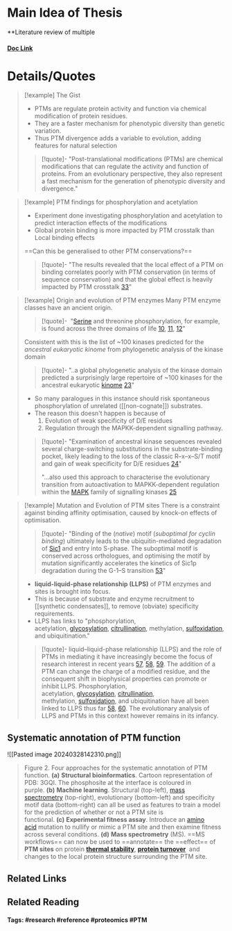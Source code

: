 # Main Idea of Thesis

**Literature review of multiple 

#### [Doc Link](https://www.sciencedirect.com/science/article/pii/S0959437X2200065X)

# Details/Quotes
> [!example] The Gist 
> - PTMs are regulate protein activity and function via chemical modification of protein residues.
> - They are a faster mechanism for phenotypic diversity than genetic variation.
> - Thus PTM divergence adds a variable to evolution, adding features for natural selection
> 
> >[!quote]-
> >"Post-translational modifications (PTMs) are chemical modifications that can regulate the activity and function of proteins. From an evolutionary perspective, they also represent a fast mechanism for the generation of phenotypic diversity and divergence."

> [!example] PTM findings for phosphorylation and acetylation
> - Experiment done investigating phosphorylation and acetylation to predict interaction effects of the modifications
> - Global protein binding is more impacted by PTM crosstalk than Local binding effects
> 
> ==Can this be generalised to other PTM conservations?==
>
> > [!quote]-
> > "The results revealed that the local effect of a PTM on binding correlates poorly with PTM conservation (in terms of sequence conservation) and that the global effect is heavily impacted by PTM crosstalk [33](https://scholar.google.com/scholar_lookup?title=Molecular%20dynamics%20shows%20complex%20interplay%20and%20long-range%20effects%20of%20post-translational%20modifications%20in%20yeast%20protein%20interactions&publication_year=2021&author=N.%20%C5%A0o%C5%A1tari%C4%87&author=V.%20van%20Noort)"

> [!example] Origin and evolution of PTM enzymes 
> Many PTM enzyme classes have an ancient origin.
> 
> >[!quote]-
> > "[Serine](https://www.sciencedirect.com/topics/biochemistry-genetics-and-molecular-biology/serine "Learn more about Serine from ScienceDirect's AI-generated Topic Pages") and threonine phosphorylation, for example, is found across the three domains of life [10](https://journals.plos.org/plosbiology/article?id=10.1371/journal.pbio.3000341), [11](https://www.nature.com/articles/s41579-019-0243-0), [12](https://www.nature.com/articles/s41597-020-0506-7)"
> 
> Consistent with this is the list of ~100 kinases predicted for the *ancestral eukaryotic kinome* from phylogenetic analysis of the kinase domain
> >[!quote]-
> >"..a global phylogenetic analysis of the kinase domain predicted a surprisingly large repertoire of ~100 kinases for the ancestral eukaryotic [kinome](https://www.sciencedirect.com/topics/biochemistry-genetics-and-molecular-biology/kinome "Learn more about kinome from ScienceDirect's AI-generated Topic Pages") [23](https://www.sciencedirect.com/science/article/pii/S0959437X2200065X#bib23)"
> 
> - So many paralogues in this instance should risk spontaneous phosphorylation of unrelated ([[non-cognate]]) substrates.
> - The reason this doesn't happen is because of
> 	1. Evolution of weak specificity of D/E residues 
> 	2. Regulation through the MAPKK-dependent signalling pathway.
> 
> >[!quote]-
> >"Examination of ancestral kinase sequences revealed several charge-switching substitutions in the substrate-binding pocket, likely leading to the loss of the classic R–x–x–S/T motif and gain of weak specificity for D/E residues [24](ps://www.cell.com/cell-reports/pdf/S2211-1247(20)31591-6.pdf)"
> >
> >"...also used this approach to characterise the evolutionary transition from autoactivation to MAPKK-dependent regulation within the [MAPK](https://www.sciencedirect.com/topics/biochemistry-genetics-and-molecular-biology/mitogen-activated-protein-kinase "Learn more about MAPK from ScienceDirect's AI-generated Topic Pages") family of signalling kinases [25](https://elifesciences.org/articles/38805)

> [!example] Mutation and Evolution of PTM sites 
> There is a constraint against binding affinity optimisation, caused by knock-on effects of optimisation.
> >[!quote]-
> >"Binding of the (*native*) motif (*suboptimal for cyclin binding*) ultimately leads to the ubiquitin-mediated degradation of [Sic1](https://www.sciencedirect.com/topics/biochemistry-genetics-and-molecular-biology/sic1 "Learn more about Sic1 from ScienceDirect's AI-generated Topic Pages") and entry into S-phase. The suboptimal motif is conserved across orthologues, and optimising the motif by mutation significantly accelerates the kinetics of Sic1p degradation during the G-1–S transition [53](https://www.cell.com/current-biology/pdf/S0960-9822(20)31289-6.pdf)"
> 
> - **liquid-liquid-phase relationship (LLPS)** of PTM enzymes and sites is brought into focus.
> - This is because of substrate and enzyme recruitment to [[synthetic condensates]], to remove (obviate) specificity requirements.
> - LLPS has links to "phosphorylation, acetylation, [glycosylation](https://www.sciencedirect.com/topics/biochemistry-genetics-and-molecular-biology/glycosylation "Learn more about glycosylation from ScienceDirect's AI-generated Topic Pages"), [citrullination](https://www.sciencedirect.com/topics/biochemistry-genetics-and-molecular-biology/citrullination "Learn more about citrullination from ScienceDirect's AI-generated Topic Pages"), methylation, [sulfoxidation](https://www.sciencedirect.com/topics/biochemistry-genetics-and-molecular-biology/sulfoxidation "Learn more about sulfoxidation from ScienceDirect's AI-generated Topic Pages"), and ubiquitination."
> >[!quote]-
> >liquid–liquid-phase relationship (LLPS) and the role of PTMs in mediating it have increasingly become the focus of research interest in recent years [57](<https://www.cell.com/molecular-cell/pdf/S1097-2765(19)30701-4.pdf>), [58](https://www.sciencedirect.com/science/article/pii/S0959437X2200065X#bib58), [59](https://www.sciencedirect.com/science/article/pii/S0959437X2200065X#bib59). The addition of a PTM can change the charge of a modified residue, and the consequent shift in biophysical properties can promote or inhibit LLPS. Phosphorylation, acetylation, [glycosylation](https://www.sciencedirect.com/topics/biochemistry-genetics-and-molecular-biology/glycosylation "Learn more about glycosylation from ScienceDirect's AI-generated Topic Pages"), [citrullination](https://www.sciencedirect.com/topics/biochemistry-genetics-and-molecular-biology/citrullination "Learn more about citrullination from ScienceDirect's AI-generated Topic Pages"), methylation, [sulfoxidation](https://www.sciencedirect.com/topics/biochemistry-genetics-and-molecular-biology/sulfoxidation "Learn more about sulfoxidation from ScienceDirect's AI-generated Topic Pages"), and ubiquitination have all been linked to LLPS thus far [58](https://pubs.rsc.org/en/content/articlehtml/2021/cc/d1cc05266g), [60](https://www.mdpi.com/2218-273X/11/8/1248). The evolutionary analysis of LLPS and PTMs in this context however remains in its infancy.



## Systematic annotation of PTM function

![[Pasted image 20240328142310.png]]
> Figure 2. Four approaches for the systematic annotation of PTM function. **(a)** **Structural bioinformatics**. Cartoon representation of PDB: 3GQI. The phosphosite at the interface is coloured in purple. **(b)** **Machine learning**. Structural (top-left), [mass spectrometry](https://www.sciencedirect.com/topics/biochemistry-genetics-and-molecular-biology/mass-spectrometry "Learn more about mass spectrometry from ScienceDirect's AI-generated Topic Pages") (top-right), evolutionary (bottom-left) and specificity motif data (bottom-right) can all be used as features to train a model for the prediction of whether or not a PTM site is functional. **(c)** **Experimental fitness assay**. Introduce an [amino acid](https://www.sciencedirect.com/topics/biochemistry-genetics-and-molecular-biology/amino-acids "Learn more about amino acid from ScienceDirect's AI-generated Topic Pages") mutation to nullify or mimic a PTM site and then examine fitness across several conditions. **(d)** **Mass spectrometry** (MS). ==MS workflows== can now be used to ==annotate== the ==effect== of **PTM sites** on protein **[thermal stability](https://www.sciencedirect.com/topics/biochemistry-genetics-and-molecular-biology/thermostability "Learn more about thermal stability from ScienceDirect's AI-generated Topic Pages")**, **[protein turnover](https://www.sciencedirect.com/topics/biochemistry-genetics-and-molecular-biology/protein-degradation "Learn more about protein turnover from ScienceDirect's AI-generated Topic Pages")**  and changes to the local protein structure surrounding the PTM site.


## Related Links

## Related Reading



#### Tags: #research #reference #proteomics #PTM 